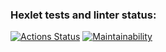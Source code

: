 ### Hexlet tests and linter status:
[![Actions Status](https://github.com/romanofivan/php-project-lvl1/workflows/hexlet-check/badge.svg)](https://github.com/romanofivan/php-project-lvl1/actions)
[![Maintainability](https://api.codeclimate.com/v1/badges/d14dadfa0c5bfbfc37aa/maintainability)](https://codeclimate.com/github/romanofivan/php-project-lvl1/maintainability)